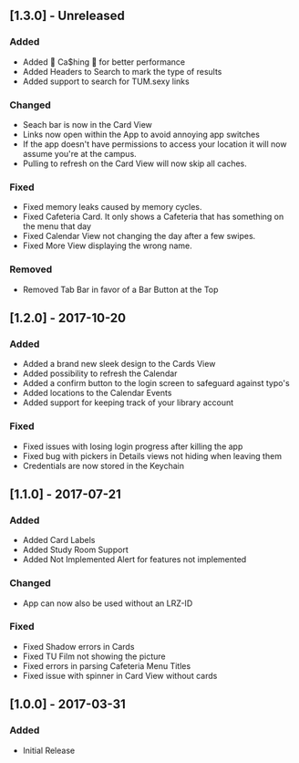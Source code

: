 ## [1.3.0] - Unreleased
### Added
- Added 💸 Ca$hing 💸 for better performance
- Added Headers to Search to mark the type of results
- Added support to search for TUM.sexy links

### Changed
- Seach bar is now in the Card View
- Links now open within the App to avoid annoying app switches
- If the app doesn't have permissions to access your location it will now assume you're at the campus.
- Pulling to refresh on the Card View will now skip all caches.

### Fixed
- Fixed memory leaks caused by memory cycles.
- Fixed Cafeteria Card. It only shows a Cafeteria that has something on the menu that day
- Fixed Calendar View not changing the day after a few swipes.
- Fixed More View displaying the wrong name.

### Removed
- Removed Tab Bar in favor of a Bar Button at the Top


## [1.2.0] - 2017-10-20
### Added
- Added a brand new sleek design to the Cards View
- Added possibility to refresh the Calendar
- Added a confirm button to the login screen to safeguard against typo's
- Added locations to the Calendar Events
- Added support for keeping track of your library account

### Fixed
- Fixed issues with losing login progress after killing the app
- Fixed bug with pickers in Details views not hiding when leaving them
- Credentials are now stored in the Keychain

## [1.1.0] - 2017-07-21
### Added
- Added Card Labels
- Added Study Room Support
- Added Not Implemented Alert for features not implemented

### Changed
- App can now also be used without an LRZ-ID

### Fixed
- Fixed Shadow errors in Cards
- Fixed TU Film not showing the picture
- Fixed errors in parsing Cafeteria Menu Titles
- Fixed issue with spinner in Card View without cards

## [1.0.0] - 2017-03-31
### Added
- Initial Release

